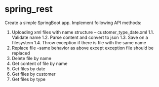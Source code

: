 # spring_rest

Сreate a simple SpringBoot app.
Implement following API methods:
1. Uploading xml files with name structure – customer_type_date.xml
   1.1. Validate name
   1.2. Parse content and convert to json
   1.3. Save on a filesystem
   1.4. Throw exception if there is file with the same name
2. Replace file –same behavior as above except exception file should be replaced
3. Delete file by name
4. Get content of file by name
5. Get files by date
6. Get files by customer
7. Get files by type